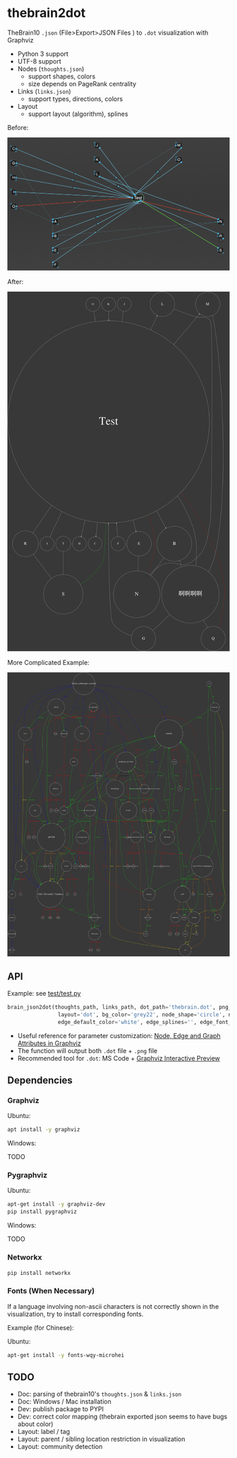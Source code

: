 # thebrain2dot

TheBrain10 `.json` (File>Export>JSON Files 
) to `.dot` visualization with Graphviz

- Python 3 support
- UTF-8 support
- Nodes (`thoughts.json`)
    - support shapes, colors
    - size depends on PageRank centrality
- Links (`links.json`)
    - support types, directions, colors
- Layout
    - support layout (algorithm), splines

Before:

![](test/thebrain_screenshot.png)

After:

![](test/thebrain.png)

More Complicated Example:

![](test/thebrain_complex.PNG)

## API

Example: see [test/test.py](test/test.py)

```python
brain_json2dot(thoughts_path, links_path, dot_path='thebrain.dot', png_path='thebrain.png', 
                layout='dot', bg_color='grey22', node_shape='circle', node_color='white', 
                edge_default_color='white', edge_splines='', edge_font_size=10)
```

- Useful reference for parameter customization: [Node, Edge and Graph Attributes in Graphviz](https://graphviz.gitlab.io/_pages/doc/info/attrs.html)
- The function will output both `.dot` file + `.png` file
- Recommended tool for `.dot`: MS Code + [Graphviz Interactive Preview](https://marketplace.visualstudio.com/items?itemName=tintinweb.graphviz-interactive-preview)

## Dependencies

### Graphviz

Ubuntu:

```bash
apt install -y graphviz
```

Windows: 

TODO

### Pygraphviz

Ubuntu:

```bash
apt-get install -y graphviz-dev
pip install pygraphviz
```

Windows: 

TODO

### Networkx

```bash
pip install networkx
```

### Fonts (When Necessary)

If a language involving non-ascii characters is not correctly shown in the visualization, try to install corresponding fonts.

Example (for Chinese):

Ubuntu:

```bash
apt-get install -y fonts-wqy-microhei
```

## TODO

- Doc: parsing of thebrain10's `thoughts.json` & `links.json`
- Doc: Windows / Mac installation
- Dev: publish package to PYPI
- Dev: correct color mapping (thebrain exported json seems to have bugs about color)
- Layout: label / tag
- Layout: parent / sibling location restriction in visualization
- Layout: community detection
